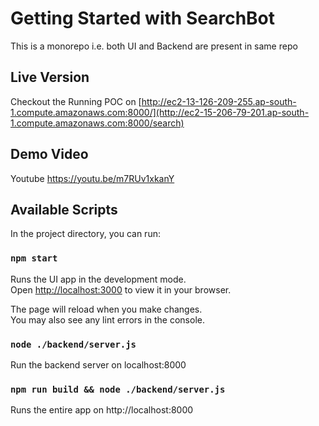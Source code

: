 # Getting Started with SearchBot

This is a monorepo i.e. both UI and Backend are present in same repo

## Live Version
Checkout the Running POC on [http://ec2-13-126-209-255.ap-south-1.compute.amazonaws.com:8000/](http://ec2-15-206-79-201.ap-south-1.compute.amazonaws.com:8000/search)

## Demo Video
Youtube https://youtu.be/m7RUv1xkanY

## Available Scripts

In the project directory, you can run:

### `npm start`

Runs the UI app in the development mode.\
Open [http://localhost:3000](http://localhost:3000) to view it in your browser.

The page will reload when you make changes.\
You may also see any lint errors in the console.

### `node ./backend/server.js`

Run the backend server on localhost:8000

### `npm run build && node ./backend/server.js`

Runs the entire app on http://localhost:8000
